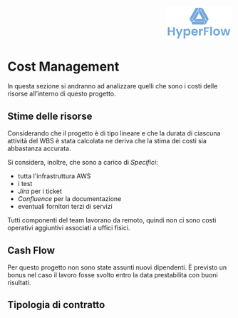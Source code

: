 <p style="text-align: right;">
  <img src="https://github.com/Lorenzo-Gardini/Project-Management/blob/main/report/images/hyperflow_logo.png?raw=true" alt="Logo" style="width: 150px;"/>
</p>

# Cost Management

In questa sezione si andranno ad analizzare quelli che sono i costi delle risorse
all’interno di questo progetto.

## Stime delle risorse

Considerando che il progetto è di tipo lineare e che la durata di ciascuna attività del WBS è stata calcolata ne deriva che la stima dei costi sia abbastanza accurata. 

Si considera, inoltre, che sono a carico di _Specifici_:

- tutta l'infrastruttura AWS
- i test
- _Jira_ per i ticket
- _Confluence_ per la documentazione
- eventuali fornitori terzi di servizi
  
Tutti componenti del team lavorano da remoto, quindi non ci sono costi operativi aggiuntivi associati a uffici fisici.

## Cash Flow
Per questo progetto non sono state assunti nuovi dipendenti. È previsto un bonus nel caso il lavoro fosse svolto entro la data prestabilita con buoni risultati.

## Tipologia di contratto
